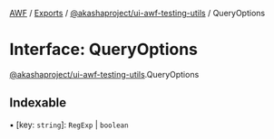 [AWF](../README.md) / [Exports](../modules.md) / [@akashaproject/ui-awf-testing-utils](../modules/_akashaproject_ui_awf_testing_utils.md) / QueryOptions

# Interface: QueryOptions

[@akashaproject/ui-awf-testing-utils](../modules/_akashaproject_ui_awf_testing_utils.md).QueryOptions

## Indexable

▪ [key: `string`]: `RegExp` \| `boolean`
